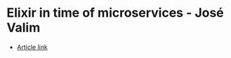 # Elixir in time of microservices - José Valim

- [Article link](https://blog.plataformatec.com.br/2015/06/elixir-in-times-of-microservices/)